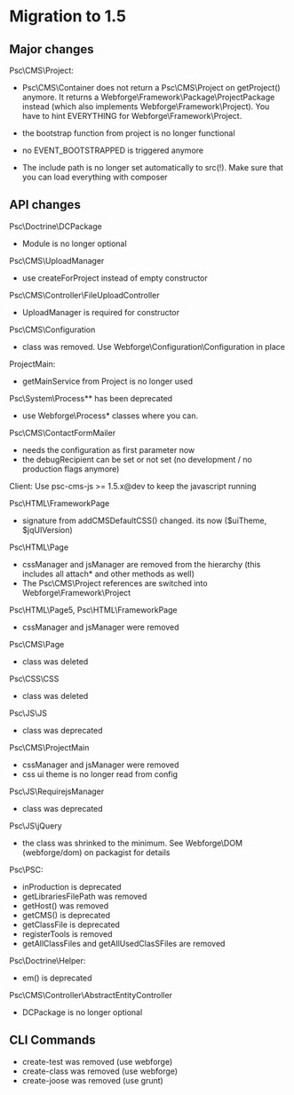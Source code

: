 Migration to 1.5
====================

## Major changes

Psc\CMS\Project:
  - Psc\CMS\Container does not return a Psc\CMS\Project on getProject() anymore. It returns a Webforge\Framework\Package\ProjectPackage instead (which also implements Webforge\Framework\Project). You have to  hint EVERYTHING for Webforge\Framework\Project.
  - the bootstrap function from project is no longer functional
  - no EVENT_BOOTSTRAPPED is triggered anymore

- The include path is no longer set automatically to src(!). Make sure that you can load everything with composer

## API changes

Psc\Doctrine\DCPackage
- Module is no longer optional

Psc\CMS\UploadManager
- use createForProject instead of empty constructor

Psc\CMS\Controller\FileUploadController
- UploadManager is required for constructor

Psc\CMS\Configuration
- class was removed. Use Webforge\Configuration\Configuration in place

ProjectMain:
 - getMainService from Project is no longer used

Psc\System\Process** has been deprecated
- use Webforge\Process\* classes where you can.

Psc\CMS\ContactFormMailer
- needs the configuration as first parameter now
- the debugRecipient can be set or not set (no development / no production flags anymore)

Client:
Use psc-cms-js >= 1.5.x@dev to keep the javascript running 

Psc\HTML\FrameworkPage
  - signature from addCMSDefaultCSS() changed. its now ($uiTheme, $jqUIVersion)

Psc\HTML\Page
  - cssManager and jsManager are removed from the hierarchy (this includes all attach* and other methods as well)
  - The Psc\CMS\Project references are switched into Webforge\Framework\Project

Psc\HTML\Page5, Psc\HTML\FrameworkPage
  - cssManager and jsManager were removed

Psc\CMS\Page
  - class was deleted

Psc\CSS\CSS
  - class was deleted

Psc\JS\JS
  - class was deprecated

Psc\CMS\ProjectMain
  - cssManager and jsManager were removed
  - css ui theme is no longer read from config

Psc\JS\RequirejsManager
  - class was deprecated

Psc\JS\jQuery
  - the class was shrinked to the minimum. See Webforge\DOM (webforge/dom) on packagist for details

Psc\PSC:
  - inProduction is deprecated
  - getLibrariesFilePath was removed
  - getHost() was removed
  - getCMS() is deprecated
  - getClassFile is deprecated
  - registerTools is removed
  - getAllClassFiles and getAllUsedClasSFiles are removed

Psc\Doctrine\Helper:
  - em() is deprecated

Psc\CMS\Controller\AbstractEntityController
  - DCPackage is no longer optional


## CLI Commands  

  - create-test was removed (use webforge)
  - create-class was removed (use webforge)
  - create-joose was removed (use grunt)
